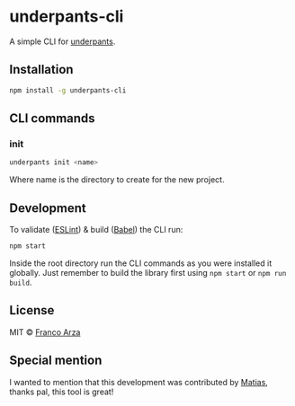 # underpants-cli

A simple CLI for [underpants](https://github.com/arzafran/underpants).

## Installation

```bash
npm install -g underpants-cli
```

## CLI commands

### init

```bash
underpants init <name>
```

Where name is the directory to create for the new project.

## Development

To validate ([ESLint](http://eslint.org/)) & build ([Babel](https://babeljs.io/)) the CLI run:

```bash
npm start
```

Inside the root directory run the CLI commands as you were installed it globally. Just remember to build the library first using `npm start` or `npm run build`.

## License
MIT © [Franco Arza](https://arzafran.co)

## Special mention

I wanted to mention that this development was contributed by [Matias](https://github.com/matiasbeckerle), thanks pal, this tool is great!

